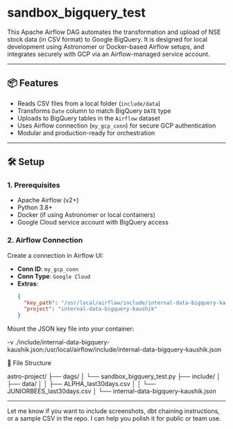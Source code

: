 # sandbox_bigquery_test

This Apache Airflow DAG automates the transformation and upload of NSE stock data (in CSV format) to Google BigQuery. It is designed for local development using Astronomer or Docker-based Airflow setups, and integrates securely with GCP via an Airflow-managed service account.

---

## 📦 Features

- Reads CSV files from a local folder (`include/data`)
- Transforms `Date` column to match BigQuery `DATE` type
- Uploads to BigQuery tables in the `Airflow` dataset
- Uses Airflow connection (`my_gcp_conn`) for secure GCP authentication
- Modular and production-ready for orchestration

---

## 🛠️ Setup

### 1. Prerequisites

- Apache Airflow (v2+)
- Python 3.8+
- Docker (if using Astronomer or local containers)
- Google Cloud service account with BigQuery access

### 2. Airflow Connection

Create a connection in Airflow UI:

- **Conn ID**: `my_gcp_conn`
- **Conn Type**: `Google Cloud`
- **Extras**:
  ```json
  {
    "key_path": "/usr/local/airflow/include/internal-data-bigquery-kaushik.json",
    "project": "internal-data-bigquery-kaushik"
  }


Mount the JSON key file into your container:

-v ./include/internal-data-bigquery-kaushik.json:/usr/local/airflow/include/internal-data-bigquery-kaushik.json

📂 File Structure

astro-project/
├── dags/
│   └── sandbox_bigquery_test.py
├── include/
│   ├── data/
│   │   ├── ALPHA_last30days.csv
│   │   └── JUNIORBEES_last30days.csv
│   └── internal-data-bigquery-kaushik.json



---

Let me know if you want to include screenshots, dbt chaining instructions, or a sample CSV in the repo. I can help you polish it for public or team use.